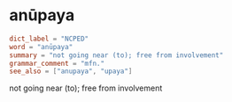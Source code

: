 # anūpaya

``` toml
dict_label = "NCPED"
word = "anūpaya"
summary = "not going near (to); free from involvement"
grammar_comment = "mfn."
see_also = ["anupaya", "upaya"]
```

not going near (to); free from involvement

